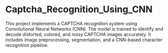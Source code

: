 # Captcha_Recognition_Using_CNN
This project implements a CAPTCHA recognition system using Convolutional Neural Networks (CNN). The model is trained to identify and decode distorted, colored, and noisy CAPTCHA images accurately. It includes image preprocessing, segmentation, and a CNN-based character recognition pipeline.
